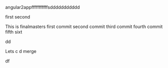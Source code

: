 
 angular2appfffffffffffsddddddddddd

first
second


This is finalmasters
first commit
second commit
third commit
fourth commit
fifth
sixt

dd

Lets c d merge


df